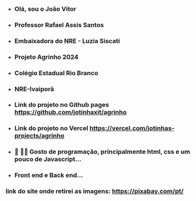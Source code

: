 - ### Olá, sou o João Vitor
- ### Professor Rafael Assis Santos
- ### Embaixadora do NRE - Luzia Siscati
- ### Projeto Agrinho 2024
- ### Colégio Estadual Rio Branco
- ### NRE-Ivaiporã
- ### Link do projeto no Github pages https://github.com/jotinhaxit/agrinho
- ### Link do projeto no Vercel https://vercel.com/jotinhas-projects/agrinho
- ### 👀 👨‍💻 Gosto de programação, principalmente html, css e um pouco de Javascript...
- ### Front end e Back end...
 

### link do site onde retirei as imagens: https://pixabay.com/pt/
